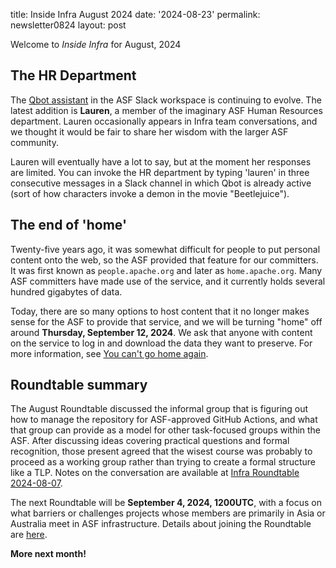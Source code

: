 title: Inside Infra August 2024 
date: '2024-08-23' 
permalink: newsletter0824
layout: post 

Welcome to *Inside Infra* for August, 2024

## The HR Department

The <a href="https://infra.apache.org/qbot.html">Qbot assistant</a> in the ASF Slack workspace is continuing to evolve. The latest addition is **Lauren**, a member of the imaginary ASF Human Resources department. Lauren occasionally appears in Infra team conversations, and we thought it would be fair to share her wisdom with the larger ASF community.

Lauren will eventually have a lot to say, but at the moment her responses are limited. You can invoke the HR department by typing 'lauren' in three consecutive messages in a Slack channel in which Qbot is already active (sort of how characters invoke a demon in the movie "Beetlejuice").

## The end of 'home'

Twenty-five years ago, it was somewhat difficult for people to put personal content onto the web, so the ASF provided that feature for our committers. It was first known as `people.apache.org` and later as `home.apache.org`. Many ASF committers have made use of the service, and it currently holds several hundred gigabytes of data.

Today, there are so many options to host content that it no longer makes sense for the ASF to provide that service, and we will be turning "home" off around **Thursday, September 12, 2024**. We ask that anyone with content on the service to log in and download the data they want to preserve. For more information, see [You can't go home again](end_of_home.html).

## Roundtable summary

The August Roundtable discussed the informal group that is figuring out how to manage the repository for ASF-approved GitHub Actions, and what that group can provide as a model for other task-focused groups within the ASF. After discussing ideas covering practical questions and formal recognition, those present agreed that the wisest course was probably to proceed as a working group rather than trying to create a formal structure like a TLP. Notes on the conversation are available at <a href="https://cwiki.apache.org/confluence/display/INFRA/Infra+Roundtable+2024-08-07%2C+17%3A00+UTC" target="_blank">Infra Roundtable 2024-08-07</a>.

The next Roundtable will be **September 4, 2024, 1200UTC**, with a focus on what barriers or challenges projects whose members are primarily in Asia or Australia meet in ASF infrastructure. Details about joining the Roundtable are <a href="https://infra.apache.org/roundtable.html" target="_blank">here</a>.

**More next month!**
